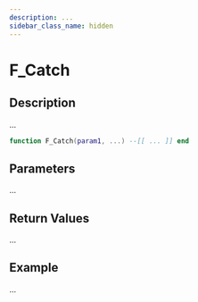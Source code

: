```yaml
---
description: ...
sidebar_class_name: hidden
---
```


# F_Catch

## Description

...

```lua
function F_Catch(param1, ...) --[[ ... ]] end
```

## Parameters

...

## Return Values

...

## Example

...

